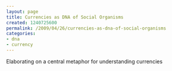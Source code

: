 ```yaml
---
layout: page
title: Currencies as DNA of Social Organisms
created: 1240725600
permalink: /2009/04/26/currencies-as-dna-of-social-organisms
categories:
- dna
- currency
---
```


Elaborating on a central metaphor for understanding currencies